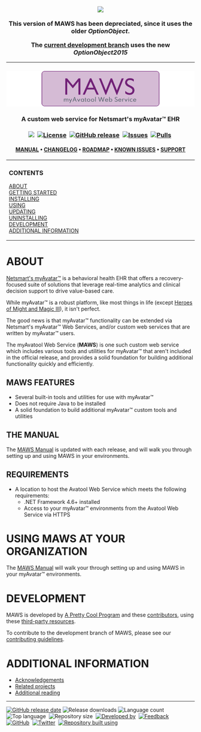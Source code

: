 <!--
  GitHub repository template (b210103)
  https://github.com/APrettyCoolProgram/my-development-environment/tree/master/templates/github/
-->
<h3 align="center">

  <img src="https://img.shields.io/badge/WARNING:-DEPRECIATED%20VERSION-%23990000?style=for-the-badge">
  
  This version of MAWS has been depreciated, since it uses the older *OptionObject*.

  The [current development branch](https://github.com/spectrum-health-systems/MyAvatoolWebService/tree/development) uses the new *OptionObject2015*

</h3>

***

<h3 align="center">

  <img src="resources/asset/img/logo/maws-logo-800x150.png" alt="MyAvatool Web Service logo" width="800">
  <br>
  <br>
  A custom web service for Netsmart's myAvatar™ EHR
  <br>

</h3>

<h3 align="center">

  <img src="https://img.shields.io/badge/status-active-brightgreen">&nbsp;
  [![License](https://img.shields.io/github/license/spectrum-health-systems/myavatool-web-service)](https://www.apache.org/licenses/LICENSE-2.0)&nbsp;
  [![GitHub release](https://img.shields.io/github/v/release/spectrum-health-systems/myavatool-web-service)](https://github.com/spectrum-health-systems/myavatool-web-service/releases)&nbsp;
  [![Issues](https://img.shields.io/github/issues/spectrum-health-systems/myavatool-web-service)](https://github.com/spectrum-health-systems/myavatool-web-service/issues)&nbsp;
  [![Pulls](https://img.shields.io/github/issues-pr/spectrum-health-systems/myavatool-web-service)](https://github.com/spectrum-health-systems/myavatool-web-service/pulls)&nbsp;

</h3>

<h4 align="center">

  [MANUAL](doc/man/manual.md)&nbsp;&bull;&nbsp;[CHANGELOG](src/Resources/Doc/changelog.md)&nbsp;&bull;&nbsp;[ROADMAP](src/Resources/Doc/roadmap.md)&nbsp;&bull;&nbsp;[KNOWN ISSUES](src/Resources/Doc/known-issues.md)&nbsp;&bull;&nbsp;[SUPPORT](src/Resources/Doc/support.md)
  <br>

</h4>

<!-- The HTML indentations have to stay this way to work. -->
<table>
<tr>
<td img src="non-existant-spacer.png" alt="non-existant-spacer" width="1000" height="1">

  ### CONTENTS
  [ABOUT](#about)<br>
  [GETTING STARTED](#getting-started)<br>
  [INSTALLING](#installing)<br>
  [USING](#using)<br>
  [UPDATING](#updating)<br>
  [UNINSTALLING](#uninstalling)<br>
  [DEVELOPMENT](#development)<br>
  [ADDITIONAL INFORMATION](#additional-information)<br>

</td>
</tr>
</table>

# ABOUT
[Netsmart's myAvatar™](https://www.ntst.com/Solutions-and-Services/Offerings/myAvatar) is a behavioral health EHR that offers a recovery-focused suite of solutions that leverage real-time analytics and clinical decision support to drive value-based care.

While myAvatar™ is a robust platform, like most things in life (except [Heroes of Might and Magic III](https://www.gog.com/game/heroes_of_might_and_magic_3_complete_edition)), it isn't perfect.

The good news is that myAvatar™ functionality can be extended via Netsmart's myAvatar™ Web Services, and/or custom web services that are written by myAvatar™ users.

The myAvatool Web Service (**MAWS**) is one such custom web service which includes various tools and utilities for myAvatar™ that aren't included in the official release, and provides a solid foundation for building additional functionality quickly and efficiently.

## MAWS FEATURES
* Several built-in tools and utilities for use with myAvatar™
* Does not require Java to be installed
* A solid foundation to build additional myAvatar™ custom tools and utilities

## THE MANUAL
The [MAWS Manual](doc/man/manual.md) is updated with each release, and will walk you through setting up and using MAWS in your environments.

## REQUIREMENTS
* A location to host the Avatool Web Service which meets the following requirements:
  * .NET Framework 4.6+ installed
  * Access to your myAvatar™ environments from the Avatool Web Service via HTTPS

# USING MAWS AT YOUR ORGANIZATION
The [MAWS Manual](doc/man/manual.md) will walk your through setting up and using MAWS in your myAvatar™ environments.

# DEVELOPMENT
MAWS is developed by [A Pretty Cool Program](https://aprettycoolprogram.com) and these [contributors](src/Resources/Doc/contributors.md), using these [third-party resources](src/Resources/Doc/built-with.md).

To contribute to the development branch of MAWS, please see our [contributing guidelines](src/Resources/Doc/contributing.md).

# ADDITIONAL INFORMATION
* [Acknowledgements](src/Resources/Doc/acknowledgements.md)
* [Related projects](src/Resources/Doc/related-projects.md)
* [Additional reading](src/Resources/Doc/additional-reading.md)

***

<!-- DEVELOPMENT FOOTER -->
[![GitHub release date](https://img.shields.io/github/release-date/spectrum-health-systems/myavatool-web-service)](https://github.com/spectrum-health-systems/myavatool-web-service/releases)&nbsp;![Release downloads](https://img.shields.io/github/downloads/spectrum-health-systems/myavatool-web-service/total)&nbsp;![Language count](https://img.shields.io/github/languages/count/spectrum-health-systems/myavatool-web-service)&nbsp;
![Top language](https://img.shields.io/github/languages/top/spectrum-health-systems/myavatool-web-service)&nbsp;
![Repository size](https://img.shields.io/github/repo-size/spectrum-health-systems/myavatool-web-service)&nbsp;
[![Developed by](https://img.shields.io/badge/developed%20by-a%20pretty%20cool%20program-17806D)](https://aprettycoolprogram.com)&nbsp;
[![Feedback](https://img.shields.io/badge/feedback@aprettycoolprogram.com-17806D)](mailto:feedback@aprettycoolprogram.com)&nbsp;
[![GitHub](https://img.shields.io/github/followers/aprettycoolprogram.svg?label=GitHub&style=social)](https://github.com/aprettycoolprogram)&nbsp;
[![Twitter](https://img.shields.io/twitter/follow/aprettycoolprog.svg?label=Twitter&style=social)](https://twitter.com/aprettycoolprog)&nbsp;
[![Repository built using](https://img.shields.io/badge/README%20built%20using-a%20pretty%20cool%20README%20template-17806D.svg)](https://github.com/APrettyCoolProgram/my-development-environment/tree/development/templates/github)